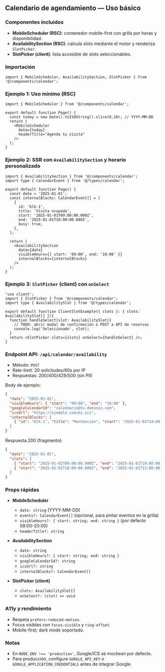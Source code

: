 ## Calendario de agendamiento — Uso básico

### Componentes incluidos
- **MobileScheduler (RSC)**: contenedor mobile-first con grilla por horas y disponibilidad.
- **AvailabilitySection (RSC)**: calcula slots mediante el motor y renderiza `SlotPicker`.
- **SlotPicker (client)**: lista accesible de slots seleccionables.

### Importación
```tsx
import { MobileScheduler, AvailabilitySection, SlotPicker } from '@/components/calendar';
```

### Ejemplo 1: Uso mínimo (RSC)
```tsx
import { MobileScheduler } from '@/components/calendar';

export default function Page() {
  const today = new Date().toISOString().slice(0,10); // YYYY-MM-DD
  return (
    <MobileScheduler
      date={today}
      headerTitle="Agenda tu visita"
    />
  );
}
```

### Ejemplo 2: SSR con `AvailabilitySection` y horario personalizado
```tsx
import { AvailabilitySection } from '@/components/calendar';
import type { CalendarEvent } from '@/types/calendar';

export default function Page() {
  const date = '2025-01-01';
  const internalBlocks: CalendarEvent[] = [
    {
      id: 'blk-1',
      title: 'Visita ocupada',
      start: '2025-01-01T09:00:00.000Z',
      end: '2025-01-01T10:00:00.000Z',
      busy: true,
    },
  ];

  return (
    <AvailabilitySection
      date={date}
      visibleHours={{ start: '09:00', end: '18:00' }}
      internalBlocks={internalBlocks}
    />
  );
}
```

### Ejemplo 3: `SlotPicker` (client) con `onSelect`
```tsx
'use client';
import { SlotPicker } from '@/components/calendar';
import type { AvailabilitySlot } from '@/types/calendar';

export default function ClientSlotExample({ slots }: { slots: AvailabilitySlot[] }){
  function handleSelect(slot: AvailabilitySlot){
    // TODO: abrir modal de confirmación o POST a API de reservas
    console.log('Seleccionado', slot);
  }
  return <SlotPicker slots={slots} onSelect={handleSelect} />;
}
```

### Endpoint API: `/api/calendar/availability`
- Método: `POST`
- Rate-limit: 20 solicitudes/60s por IP
- Respuestas: 200/400/429/500 (sin PII)

Body de ejemplo:
```json
{
  "date": "2025-01-01",
  "visibleHours": { "start": "09:00", "end": "18:00" },
  "googleCalendarId": "calendario@tu-dominio.com",
  "icsUrl": "https://ejemplo.com/mi.ics",
  "internalBlocks": [
    { "id": "blk-1", "title": "Mantención", "start": "2025-01-01T14:00:00.000Z", "end": "2025-01-01T15:00:00.000Z", "busy": true }
  ]
}
```

Respuesta 200 (fragmento):
```json
{
  "date": "2025-01-01",
  "slots": [
    { "start": "2025-01-01T09:00:00.000Z", "end": "2025-01-01T10:00:00.000Z", "available": false, "reason": "blocked_internal" },
    { "start": "2025-01-01T10:00:00.000Z", "end": "2025-01-01T11:00:00.000Z", "available": true, "reason": "open" }
  ]
}
```

### Props rápidas
- **MobileScheduler**
  - `date: string` (YYYY-MM-DD)
  - `events?: CalendarEvent[]` (opcional, para pintar eventos en la grilla)
  - `visibleHours?: { start: string; end: string }` (por defecto 08:00–20:00)
  - `headerTitle?: string`

- **AvailabilitySection**
  - `date: string`
  - `visibleHours?: { start: string; end: string }`
  - `googleCalendarId?: string`
  - `icsUrl?: string`
  - `internalBlocks?: CalendarEvent[]`

- **SlotPicker (client)**
  - `slots: AvailabilitySlot[]`
  - `onSelect?: (slot) => void`

### A11y y rendimiento
- Respeta `prefers-reduced-motion`.
- Focus visibles con `focus-visible` y `ring-offset`.
- Mobile-first; dark mode soportado.

### Notas
- En `NODE_ENV !== 'production'`, Google/ICS se mockean por defecto.
- Para producción, configure `GOOGLE_API_KEY` o `GOOGLE_APPLICATION_CREDENTIALS` antes de integrar Google.